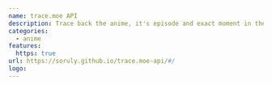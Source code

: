 ```yaml
---
name: trace.moe API
description: Trace back the anime, it's episode and exact moment in the scene by screenshot.
categories:
  - anime
features:
  https: true
url: https://soruly.github.io/trace.moe-api/#/
logo: 
---
```


